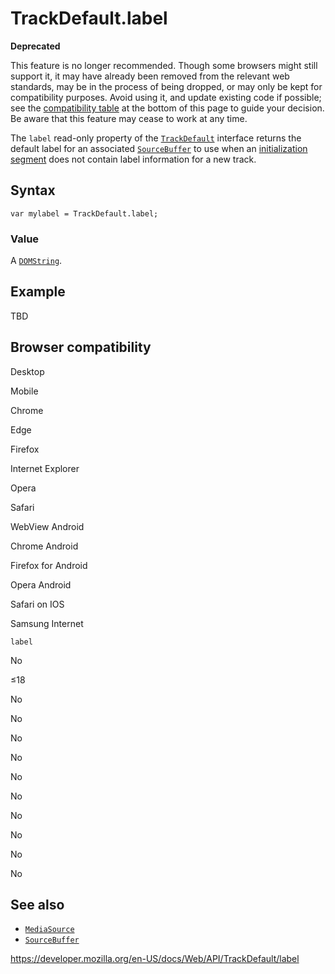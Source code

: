TrackDefault.label
==================

**Deprecated**

This feature is no longer recommended. Though some browsers might still support it, it may have already been removed from the relevant web standards, may be in the process of being dropped, or may only be kept for compatibility purposes. Avoid using it, and update existing code if possible; see the [compatibility table](#browser_compatibility) at the bottom of this page to guide your decision. Be aware that this feature may cease to work at any time.

The `label` read-only property of the [`TrackDefault`](../trackdefault) interface returns the default label for an associated [`SourceBuffer`](../sourcebuffer) to use when an [initialization segment](https://w3c.github.io/media-source/#init-segment) does not contain label information for a new track.

Syntax
------

    var mylabel = TrackDefault.label;

### Value

A [`DOMString`](../domstring).

Example
-------

TBD

Browser compatibility
---------------------

Desktop

Mobile

Chrome

Edge

Firefox

Internet Explorer

Opera

Safari

WebView Android

Chrome Android

Firefox for Android

Opera Android

Safari on IOS

Samsung Internet

`label`

No

≤18

No

No

No

No

No

No

No

No

No

No

See also
--------

-   [`MediaSource`](../mediasource)
-   [`SourceBuffer`](../sourcebuffer)

<a href="https://developer.mozilla.org/en-US/docs/Web/API/TrackDefault/label" class="_attribution-link">https://developer.mozilla.org/en-US/docs/Web/API/TrackDefault/label</a>

